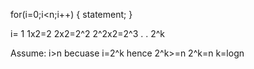 
for(i=0;i<n;i++)
{
  statement;
}

i=
1
1x2=2
2x2=2^2
2^2x2=2^3
.
.
2^k


Assume: i>n
becuase i=2^k
hence 2^k>=n
2^k=n
k=logn

